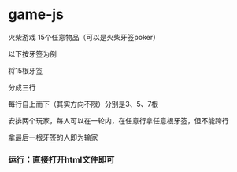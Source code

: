 # game-js
火柴游戏
15个任意物品（可以是火柴牙签poker）

以下按牙签为例

 

将15根牙签

分成三行

每行自上而下（其实方向不限）分别是3、5、7根

 

安排两个玩家，每人可以在一轮内，在任意行拿任意根牙签，但不能跨行

 

拿最后一根牙签的人即为输家

### 运行：直接打开html文件即可
